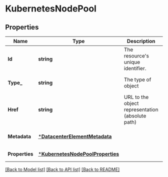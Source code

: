# KubernetesNodePool

## Properties
Name | Type | Description | Notes
------------ | ------------- | ------------- | -------------
**Id** | **string** | The resource&#x27;s unique identifier. | [optional] [default to null]
**Type_** | **string** | The type of object | [optional] [default to null]
**Href** | **string** | URL to the object representation (absolute path) | [optional] [default to null]
**Metadata** | [***DatacenterElementMetadata**](DatacenterElementMetadata.md) |  | [optional] [default to null]
**Properties** | [***KubernetesNodePoolProperties**](KubernetesNodePoolProperties.md) |  | [default to null]

[[Back to Model list]](../README.md#documentation-for-models) [[Back to API list]](../README.md#documentation-for-api-endpoints) [[Back to README]](../README.md)

